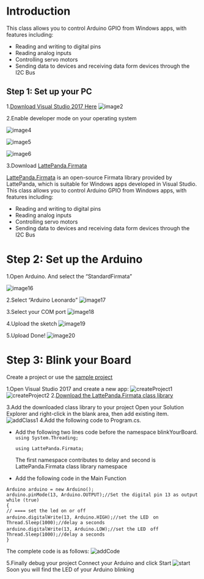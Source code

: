 # Introduction

This class allows you to control Arduino GPIO from Windows apps, with features including:

- Reading and writing to digital pins
- Reading analog inputs
- Controlling servo motors
- Sending data to devices and receiving data form devices through the I2C Bus

## Step 1: Set up your PC

 1.[Download Visual Studio 2017 Here](https://www.visualstudio.com/downloads/download-visual-studio-vs)
   ![image2](http://www.lattepanda.com/wp-content/uploads/2016/02/image2.jpeg)

 2.Enable developer mode on your operating system

   ![image4](http://www.lattepanda.com/wp-content/uploads/2016/02/image4.jpeg)

   ![image5](http://www.lattepanda.com/wp-content/uploads/2016/02/image5.jpeg)

   ![image6](http://www.lattepanda.com/wp-content/uploads/2016/02/image6.jpeg)

 3.Download [LattePanda.Firmata](https://github.com/LattePandaTeam/LattePanda-Development-Support/tree/master/LattePandaFirmata)


   [LattePanda.Firmata](https://github.com/LattePandaTeam/LattePanda-Development-Support/tree/master/LattePandaFirmata) is an open-source Firmata library provided by LattePanda, which is suitable for Windows apps developed in Visual Studio. This class allows you to control Arduino GPIO from Windows apps, with features including:

- Reading and writing to digital pins
- Reading analog inputs
- Controlling servo motors
- Sending data to devices and receiving data form devices through the I2C Bus

# Step 2: Set up the Arduino

 1.Open Arduino. And select the “StandardFirmata”

   ![image16](http://www.lattepanda.com/wp-content/uploads/2016/02/image16.png)

 2.Select “Arduino Leonardo”
   ![image17](http://www.lattepanda.com/wp-content/uploads/2016/02/image17.png)

 3.Select your COM port
   ![image18](http://www.lattepanda.com/wp-content/uploads/2016/02/image18.png)

 4.Upload the sketch
   ![image19](http://www.lattepanda.com/wp-content/uploads/2016/02/image19.png)

 5.Upload Done!
   ![image20](http://www.lattepanda.com/wp-content/uploads/2016/02/image20.png)

# Step 3: Blink your Board

Create a project or use the [sample project](http://www.lattepanda.com/wp-content/uploads/2016/02/blinkYourBoard.zip)

 1.Open Visual Studio 2017 and create a new app:
   ![createProject1](http://www.lattepanda.com/wp-content/uploads/2016/02/createProject1.png)
   ![createProject2](http://www.lattepanda.com/wp-content/uploads/2016/02/createProject2.png)
 2.[Download the LattePanda.Firmata class library](https://github.com/LattePandaTeam/LattePanda-Development-Support/tree/master/LattePandaFirmata)

 3.Add the downloaded class library to your project Open your Solution Explorer and right-click in the blank area, then add existing item.
   ![addClass1](http://www.lattepanda.com/wp-content/uploads/2016/02/addClass1.png)
 4.Add the following code to Program.cs.

   - Add the following two lines code before the namespace blinkYourBoard.
     `using System.Threading;`

     `using LattePanda.Firmata;`

     The first namespace contributes to delay and second is LattePanda.Firmata class library namespace

   - Add the following code in the Main Function


```
Arduino arduino = new Arduino();
arduino.pinMode(13, Arduino.OUTPUT);//Set the digital pin 13 as output
while (true)
{
// ==== set the led on or off
arduino.digitalWrite(13, Arduino.HIGH);//set the LED　on
Thread.Sleep(1000);//delay a seconds
arduino.digitalWrite(13, Arduino.LOW);//set the LED　off
Thread.Sleep(1000);//delay a seconds
}
```

The complete code is as follows:
![addCode](http://www.lattepanda.com/wp-content/uploads/2016/02/addCode.png)

5.Finally debug your project
   Connect your Arduino and click Start
   ![start](http://www.lattepanda.com/wp-content/uploads/2016/02/start.png)
   Soon you will find the LED of your Arduino blinking

